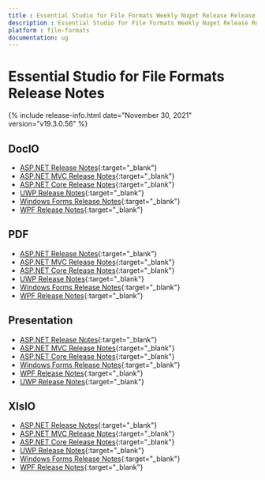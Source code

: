 ```yaml
---
title : Essential Studio for File Formats Weekly Nuget Release Release Notes  
description : Essential Studio for File Formats Weekly Nuget Release Release Notes  
platform : file-formats
documentation: ug
---
```


# Essential Studio for File Formats  Release Notes  

{% include release-info.html date="November 30, 2021" version="v19.3.0.56" %} 

## DocIO

* [ASP.NET Release Notes](/aspnet/release-notes/v19.3.0.56#docio){:target="_blank"}
* [ASP.NET MVC Release Notes](/aspnetmvc/release-notes/v19.3.0.56#docio){:target="_blank"}
* [ASP.NET Core Release Notes](/aspnet-core/release-notes/v19.3.0.56#docio){:target="_blank"}
* [UWP Release Notes](/uwp/release-notes/v19.3.0.56#docio){:target="_blank"}
* [Windows Forms Release Notes](/windowsforms/release-notes/v19.3.0.56#docio){:target="_blank"}
* [WPF Release Notes](/wpf/release-notes/v19.3.0.56#docio){:target="_blank"}


## PDF

* [ASP.NET Release Notes](/aspnet/release-notes/v19.3.0.56#pdf){:target="_blank"}
* [ASP.NET MVC Release Notes](/aspnetmvc/release-notes/v19.3.0.56#pdf){:target="_blank"}
* [ASP.NET Core Release Notes](/aspnet-core/release-notes/v19.3.0.56#pdf){:target="_blank"}
* [UWP Release Notes](/uwp/release-notes/v19.3.0.56#pdf){:target="_blank"}
* [Windows Forms Release Notes](/windowsforms/release-notes/v19.3.0.56#pdf){:target="_blank"}
* [WPF Release Notes](/wpf/release-notes/v19.3.0.56#pdf){:target="_blank"}


## Presentation

* [ASP.NET Release Notes](/aspnet/release-notes/v19.3.0.56#presentation){:target="_blank"}
* [ASP.NET MVC Release Notes](/aspnetmvc/release-notes/v19.3.0.56#presentation){:target="_blank"}
* [ASP.NET Core Release Notes](/aspnet-core/release-notes/v19.3.0.56#presentation){:target="_blank"}
* [Windows Forms Release Notes](/windowsforms/release-notes/v19.3.0.56#presentation){:target="_blank"}
* [WPF Release Notes](/wpf/release-notes/v19.3.0.56#presentation){:target="_blank"}
* [UWP Release Notes](/uwp/release-notes/v19.3.0.56#presentation){:target="_blank"}


## XlsIO

* [ASP.NET Release Notes](/aspnet/release-notes/v19.3.0.56#xlsio){:target="_blank"}
* [ASP.NET MVC Release Notes](/aspnetmvc/release-notes/v19.3.0.56#xlsio){:target="_blank"}
* [ASP.NET Core Release Notes](/aspnet-core/release-notes/v19.3.0.56#xlsio){:target="_blank"}
* [UWP Release Notes](/uwp/release-notes/v19.3.0.56#xlsio){:target="_blank"}
* [Windows Forms Release Notes](/windowsforms/release-notes/v19.3.0.56#xlsio){:target="_blank"}
* [WPF Release Notes](/wpf/release-notes/v19.3.0.56#xlsio){:target="_blank"}